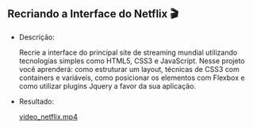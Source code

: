 ## Recriando a Interface do Netflix :clapper:

* Descrição:

  Recrie a interface do principal site de streaming mundial utilizando tecnologias simples como HTML5, CSS3 e JavaScript. Nesse projeto você aprenderá: como estruturar um layout, técnicas de CSS3 com containers e variáveis, como posicionar os elementos com Flexbox e como utilizar plugins Jquery a favor da sua aplicação.

* Resultado: 

   [video_netflix.mp4](https://github.com/ingridbertin/Projetos_DIO/blob/master/Netflix-clone/video_netflix.mp4)
